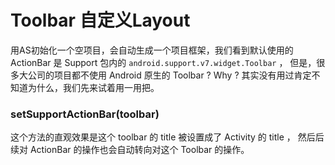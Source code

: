 # Toolbar 自定义Layout
用AS初始化一个空项目，会自动生成一个项目框架，我们看到默认使用的 ActionBar 是 Support 包内的 `android.support.v7.widget.Toolbar` ，
但是，很多大公司的项目都不使用 Android 原生的 Toolbar ? Why ?
其实没有用过肯定不知道为什么，我们先来试着用一用把。

### setSupportActionBar(toolbar)
这个方法的直观效果是这个 toolbar 的 title 被设置成了 Activity 的 title ，
然后后续对 ActionBar 的操作也会自动转向对这个 Toolbar 的操作。
